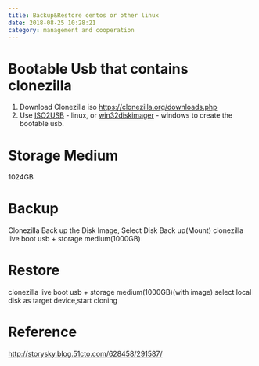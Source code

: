 ```yaml
---
title: Backup&Restore centos or other linux
date: 2018-08-25 10:28:21
category: management and cooperation
---
```


# Bootable Usb that contains clonezilla

1.  Download Clonezilla iso https://clonezilla.org/downloads.php
2.  Use [ISO2USB](http://iso2usb.sourceforge.net/) - linux, or [win32diskimager](http://sourceforge.net/projects/win32diskimager/) - windows to create the bootable usb.

# Storage Medium

1024GB

# Backup

Clonezilla Back up the Disk Image, Select Disk Back up(Mount)
clonezilla live boot usb + storage medium(1000GB)

# Restore

clonezilla live boot usb + storage medium(1000GB)(with image)
select local disk as target device,start cloning

# Reference

http://storysky.blog.51cto.com/628458/291587/
